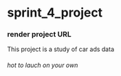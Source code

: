 # sprint_4_project
### render project URL

This project is a study of car ads data


###### hot to lauch on your own 